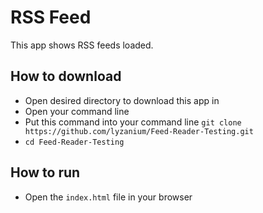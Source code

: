 # RSS Feed

This app shows RSS feeds loaded.

## How to download
* Open desired directory to download this app in
* Open your command line
* Put this command into your command line `git clone https://github.com/lyzanium/Feed-Reader-Testing.git`
* `cd Feed-Reader-Testing`

## How to run
* Open the `index.html` file in your browser
